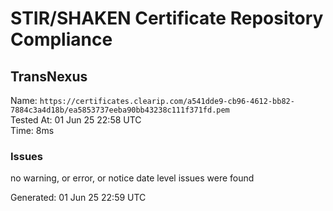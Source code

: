 # STIR/SHAKEN Certificate Repository Compliance

## TransNexus

Name: `https://certificates.clearip.com/a541dde9-cb96-4612-bb82-7884c3a4d18b/ea5853737eeba90bb43238c111f371fd.pem`\
Tested At: 01 Jun 25 22:58 UTC\
Time: 8ms

### Issues

no warning, or error, or notice date level issues were found

Generated: 01 Jun 25 22:59 UTC